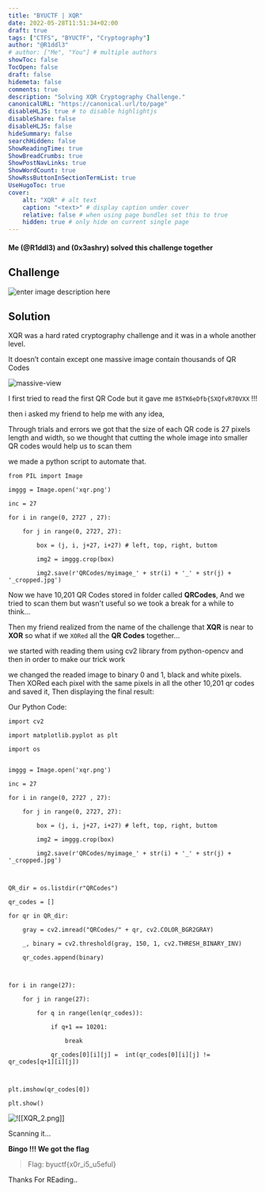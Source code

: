 ```yaml
---
title: "BYUCTF | XQR"
date: 2022-05-28T11:51:34+02:00
draft: true
tags: ["CTFS", "BYUCTF", "Cryptography"]
author: "@R1ddl3"
# author: ["Me", "You"] # multiple authors
showToc: false
TocOpen: false
draft: false
hidemeta: false
comments: true
description: "Solving XQR Cryptography Challenge."
canonicalURL: "https://canonical.url/to/page"
disableHLJS: true # to disable highlightjs
disableShare: false
disableHLJS: false
hideSummary: false
searchHidden: false
ShowReadingTime: true
ShowBreadCrumbs: true
ShowPostNavLinks: true
ShowWordCount: true
ShowRssButtonInSectionTermList: true
UseHugoToc: true
cover:
    alt: "XQR" # alt text
    caption: "<text>" # display caption under cover
    relative: false # when using page bundles set this to true
    hidden: true # only hide on current single page
---
```


#### Me (@R1ddl3) and (0x3ashry) solved this challenge together


## Challenge

![enter image description here](https://i.imgur.com/ewHFSkd.png)



## Solution

XQR was a hard rated cryptography challenge and it was in a whole another level.  


It doesn’t contain except one massive image contain thousands of QR Codes

![massive-view](https://i.imgur.com/47hFTA0.png)

I first tried to read the first QR Code but it gave me `85TK6eDfb{SXQfvR70VXX` !!!

then i asked my friend to help me with any idea,

Through trials and errors we got that the size of each QR code is 27 pixels length and width, 
so we thought that cutting the whole image into smaller QR codes would help us to scan them

we made a python script to automate that.


    from PIL import Image

	imggg = Image.open('xqr.png')

	inc = 27

	for i in range(0, 2727 , 27):

	    for j in range(0, 2727, 27):

	        box = (j, i, j+27, i+27) # left, top, right, buttom

	        img2 = imggg.crop(box)

	        img2.save(r'QRCodes/myimage_' + str(i) + '_' + str(j) + '_cropped.jpg')



Now we have 10,201 QR Codes stored in folder called **QRCodes**, And we tried to scan them but wasn't useful so we took a break for a while to think…

Then my friend realized from the name of the challenge that **XQR** is near to **XOR** so what if we `XORed` all the **QR Codes** together…

we started with reading them using cv2 library from python-opencv and then in order to make our trick work

we changed the readed image to binary 0 and 1, black and white pixels. Then XORed each pixel with the same pixels in all the other 10,201 qr codes and saved it, Then displaying the final result:

Our Python Code:

	import cv2

	import matplotlib.pyplot as plt

	import os

	  
	imggg = Image.open('xqr.png')

	inc = 27

	for i in range(0, 2727 , 27):

	    for j in range(0, 2727, 27):

	        box = (j, i, j+27, i+27) # left, top, right, buttom

	        img2 = imggg.crop(box)

	        img2.save(r'QRCodes/myimage_' + str(i) + '_' + str(j) + '_cropped.jpg')

	  

	QR_dir = os.listdir(r"QRCodes")

	qr_codes = []

	for qr in QR_dir:

	    gray = cv2.imread("QRCodes/" + qr, cv2.COLOR_BGR2GRAY)

	    _, binary = cv2.threshold(gray, 150, 1, cv2.THRESH_BINARY_INV)

	    qr_codes.append(binary)

	  

	for i in range(27):

	    for j in range(27):

	        for q in range(len(qr_codes)):

	            if q+1 == 10201:

	                break

	            qr_codes[0][i][j] =  int(qr_codes[0][i][j] != qr_codes[q+1][i][j])

	  

	plt.imshow(qr_codes[0])

	plt.show()


![!\[\[XQR_2.png\]\]](https://i.imgur.com/QudLKOI.png)

Scanning it…

**Bingo !!! We got the flag** 

> Flag: byuctf{x0r_i5_u5eful}

Thanks For REading..







